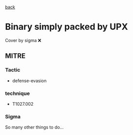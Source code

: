 [back](../index.md)
# Binary simply packed by UPX
Cover by sigma :x: 

## MITRE
### Tactic
  - defense-evasion

### technique
  - T1027.002

### Sigma

 So many other things to do...